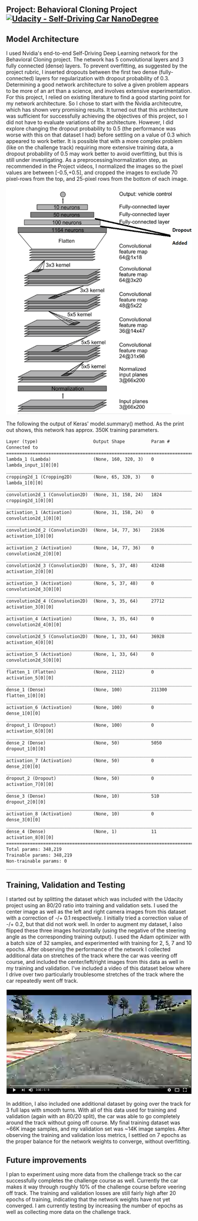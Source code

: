  ## Project: Behavioral Cloning Project [![Udacity - Self-Driving Car NanoDegree](https://s3.amazonaws.com/udacity-sdc/github/shield-carnd.svg)](http://www.udacity.com/drive)

Model Architecture
---
I used Nvidia's end-to-end Self-Driving Deep Learning network for the Behavioral Cloning project. The network has 5 convolutional layers and 3 fully connected (dense) layers. To prevent overfitting, as suggested by the project rubric, I inserted dropouts between the first two dense (fully-connected) layers for regularization with dropout probability of 0.3. Determining a good network architecture to solve a given problem appears to be more of an art than a science, and involves extensive experimentation. For this project, I relied on existing literature to find a good starting point for my network architecture. So I chose to start with the Nvidia architecutre, which has shown very promising results. It turned out that this architecture was sufficient for successfully achieving the objectives of this project, so I did not have to evaluate variations of the architecture. However, I did explore changing the dropout probability to 0.5 (the performance was worse with this on that dataset I had) before settling on a value of 0.3 which appeared to work better. It is possible that with a more complex problem (like on the challenge track) requiring more extensive training data, a dropout probability of 0.5 may work better to avoid overfitting, but this is still under investigating. As a preprocessing/normalization step, as recommended in the Project videos, I normalized the images so the pixel values are between [-0.5,+0.5], and cropped the images to exclude 70 pixel-rows from the top, and 25-pixel rows from the bottom of each image.

![network](https://github.com/calvinhobbes119/BehavioralCloning/blob/master/DriveNetwork.png) 

The following the output of Keras' model.summary() method. As the print out shows, this network has approx. 350K training parameters.

```text
Layer (type)                     Output Shape          Param #     Connected to
====================================================================================================
lambda_1 (Lambda)                (None, 160, 320, 3)   0           lambda_input_1[0][0]
____________________________________________________________________________________________________
cropping2d_1 (Cropping2D)        (None, 65, 320, 3)    0           lambda_1[0][0]
____________________________________________________________________________________________________
convolution2d_1 (Convolution2D)  (None, 31, 158, 24)   1824        cropping2d_1[0][0]
____________________________________________________________________________________________________
activation_1 (Activation)        (None, 31, 158, 24)   0           convolution2d_1[0][0]
____________________________________________________________________________________________________
convolution2d_2 (Convolution2D)  (None, 14, 77, 36)    21636       activation_1[0][0]
____________________________________________________________________________________________________
activation_2 (Activation)        (None, 14, 77, 36)    0           convolution2d_2[0][0]
____________________________________________________________________________________________________
convolution2d_3 (Convolution2D)  (None, 5, 37, 48)     43248       activation_2[0][0]
____________________________________________________________________________________________________
activation_3 (Activation)        (None, 5, 37, 48)     0           convolution2d_3[0][0]
____________________________________________________________________________________________________
convolution2d_4 (Convolution2D)  (None, 3, 35, 64)     27712       activation_3[0][0]
____________________________________________________________________________________________________
activation_4 (Activation)        (None, 3, 35, 64)     0           convolution2d_4[0][0]
____________________________________________________________________________________________________
convolution2d_5 (Convolution2D)  (None, 1, 33, 64)     36928       activation_4[0][0]
____________________________________________________________________________________________________
activation_5 (Activation)        (None, 1, 33, 64)     0           convolution2d_5[0][0]
____________________________________________________________________________________________________
flatten_1 (Flatten)              (None, 2112)          0           activation_5[0][0]
____________________________________________________________________________________________________
dense_1 (Dense)                  (None, 100)           211300      flatten_1[0][0]
____________________________________________________________________________________________________
activation_6 (Activation)        (None, 100)           0           dense_1[0][0]
____________________________________________________________________________________________________
dropout_1 (Dropout)              (None, 100)           0           activation_6[0][0]
____________________________________________________________________________________________________
dense_2 (Dense)                  (None, 50)            5050        dropout_1[0][0]
____________________________________________________________________________________________________
activation_7 (Activation)        (None, 50)            0           dense_2[0][0]
____________________________________________________________________________________________________
dropout_2 (Dropout)              (None, 50)            0           activation_7[0][0]
____________________________________________________________________________________________________
dense_3 (Dense)                  (None, 10)            510         dropout_2[0][0]
____________________________________________________________________________________________________
activation_8 (Activation)        (None, 10)            0           dense_3[0][0]
____________________________________________________________________________________________________
dense_4 (Dense)                  (None, 1)             11          activation_8[0][0]
====================================================================================================
Total params: 348,219
Trainable params: 348,219
Non-trainable params: 0
____________________________________________________________________________________________________
```
Training, Validation and Testing
---
I started out by splitting the dataset which was included with the Udacity project using an 80/20 ratio into training and validation sets. I used the center image as well as the left and right camera images from this dataset with a correction of -/+ 0.1 respectively. I initially tried a correction value of -/+ 0.2, but that did not work well. In order to augment my dataset, I also flipped these three images horizontally (using the negative of the steering angle as the corresponding training output). I used the Adam optimizer with a batch size of 32 samples, and experimented with training for 2, 5, 7 and 10 epochs. After observing the performance of the network I collected additional data on stretches of the track where the car was veering off course, and included the center/left/right images from this data as well in my training and validation. I've included a video of this dataset below where I drive over two particularly troublesome stretches of the track where the car repeatedly went off track.

[![Augmented Data Set 1](https://github.com/calvinhobbes119/BehavioralCloning/blob/master/Untitled.png)](https://youtu.be/RFD8soBKVxM)

In addition, I also included one additional dataset by going over the track for 3 full laps with smooth turns. With all of this data used for training and validation (again with an 80/20 split), the car was able to go completely around the track without going off course. My final training dataset was ~66K image samples, and my validation set was ~14K image samples. After observing the training and validation loss metrics, I settled on 7 epochs as the proper balance for the network weights to converge, without overfitting.

Future improvements
---
I plan to experiment using more data from the challenge track so the car successfully completes the challenge course as well. Currently the car makes it way through roughly 10% of the challenge course before veering off track. The training and validation losses are still fairly high after 20 epochs of training, indicating that the network weights have not yet converged. I am currently testing by increasing the number of epochs as well as collecting more data on the challenge track.
